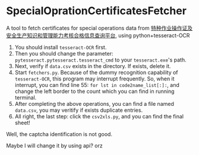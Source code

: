 # SpecialOprationCertificatesFetcher
A tool to fetch certificates for special operations data from [特种作业操作证及安全生产知识和管理能力考核合格信息查询平台](https://cx.mem.gov.cn), using python+tesseract-OCR

1. You should install `tesseract-OCR` first.
2. Then you should change the parameter: `pytesseract.pytesseract.tesseract_cmd` to your `tesseract.exe`'s path.
3. Next, verify if `data.csv` exists in the directory. If exists, delete it.
4. Start `fetchers.py`. Because of the dummy recognition capability of `tesseract-OCR`, this program may interrupt frequently. So, when it interrupt, you can find line 55: `for lst in code2name_list[:]:`, and change the left border to the count which you can find in running terminal.
5. After completing the above operations, you can find a file named `data.csv`, you may veritify if exists duplicate entries.
6. All right, the last step: click the `csv2xls.py`, and you can find the final sheet!







Well, the captcha identification is not good.

Maybe I will change it by using api? orz
